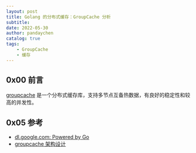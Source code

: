 ```yaml
---
layout: post
title: Golang 的分布式缓存：GroupCache 分析
subtitle: 
date: 2022-05-30
author: pandaychen
catalog: true
tags:
    - GroupCache
    - 缓存
---
```


##  0x00    前言
[groupcache](https://github.com/golang/groupcache) 是一个分布式缓存库，支持多节点互备热数据，有良好的稳定性和较高的并发性。


##  0x05  参考
-   [dl.google.com: Powered by Go](https://go.dev/talks/2013/oscon-dl.slide#1)
-   [groupcache 架构设计](https://www.jianshu.com/p/f69f3a3a9a78)